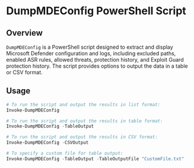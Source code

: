 # DumpMDEConfig PowerShell Script

## Overview
`DumpMDEConfig` is a PowerShell script designed to extract and display Microsoft Defender configuration and logs, including excluded paths, enabled ASR rules, allowed threats, protection history, and Exploit Guard protection history. The script provides options to output the data in a table or CSV format.

## Usage

```powershell
# To run the script and output the results in list format:
Invoke-DumpMDEConfig

# To run the script and output the results in table format:
Invoke-DumpMDEConfig -TableOutput

# To run the script and output the results in CSV format:
Invoke-DumpMDEConfig -CSVOutput

# To specify a custom file for table output:
Invoke-DumpMDEConfig -TableOutput -TableOutputFile "CustomFile.txt"
